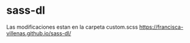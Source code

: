 # sass-dl
Las modificaciones estan en la carpeta custom.scss
https://francisca-villenas.github.io/sass-dl/
